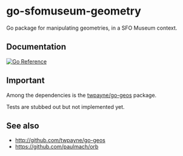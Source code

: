 # go-sfomuseum-geometry

Go package for manipulating geometries, in a SFO Museum context. 

## Documentation

[![Go Reference](https://pkg.go.dev/badge/github.com/sfomuseum/go-sfomuseum-geometry.svg)](https://pkg.go.dev/github.com/sfomuseum/go-sfomuseum-geometry)

## Important

Among the dependencies is the [twpayne/go-geos](twpayne/go-geos) package.

Tests are stubbed out but not implemented yet.

## See also

* http://github.com/twpayne/go-geos
* https://github.com/paulmach/orb